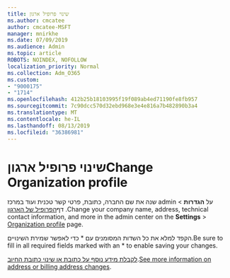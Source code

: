 ```yaml
---
title: שינוי פרופיל ארגון
ms.author: cmcatee
author: cmcatee-MSFT
manager: mnirkhe
ms.date: 07/09/2019
ms.audience: Admin
ms.topic: article
ROBOTS: NOINDEX, NOFOLLOW
localization_priority: Normal
ms.collection: Adm_O365
ms.custom:
- "9000175"
- "1714"
ms.openlocfilehash: 412b25b18103995f19f089ab4ed71190fe8fb957
ms.sourcegitcommit: 7c90dcc570d32ebd968e3e4e816a7b482890b3a4
ms.translationtype: MT
ms.contentlocale: he-IL
ms.lasthandoff: 08/13/2019
ms.locfileid: "36386981"
---
```

# <a name="change-organization-profile"></a><span data-ttu-id="f0a36-102">שינוי פרופיל ארגון</span><span class="sxs-lookup"><span data-stu-id="f0a36-102">Change Organization profile</span></span>

<span data-ttu-id="f0a36-103">שנה את שם החברה, כתובת, פרטי קשר טכנית ועוד במרכז admin על **הגדרות** > דף[הפרופיל של הארגון](https://go.microsoft.com/fwlink/p/?linkid=2067339) .</span><span class="sxs-lookup"><span data-stu-id="f0a36-103">Change your company name, address, technical contact information, and more in the admin center on the **Settings** > [Organization profile](https://go.microsoft.com/fwlink/p/?linkid=2067339) page.</span></span>

<span data-ttu-id="f0a36-104">הקפד למלא את כל השדות המסומנים עם \* כדי לאפשר שמירת השינויים.</span><span class="sxs-lookup"><span data-stu-id="f0a36-104">Be sure to fill in all required fields marked with an \* to enable saving your changes.</span></span>

<span data-ttu-id="f0a36-105">[לקבלת מידע נוסף על כתובת או שינוי כתובת החיוב](https://docs.microsoft.com/en-us/office365/admin/manage/change-address-contact-and-more).</span><span class="sxs-lookup"><span data-stu-id="f0a36-105">[See more information on address or billing address changes](https://docs.microsoft.com/en-us/office365/admin/manage/change-address-contact-and-more).</span></span>